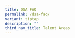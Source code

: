 ```yaml
---
title: DSA FAQ
permalink: /dsa-faq/
variant: tiptap
description: ""
third_nav_title: Talent Areas
---
```

